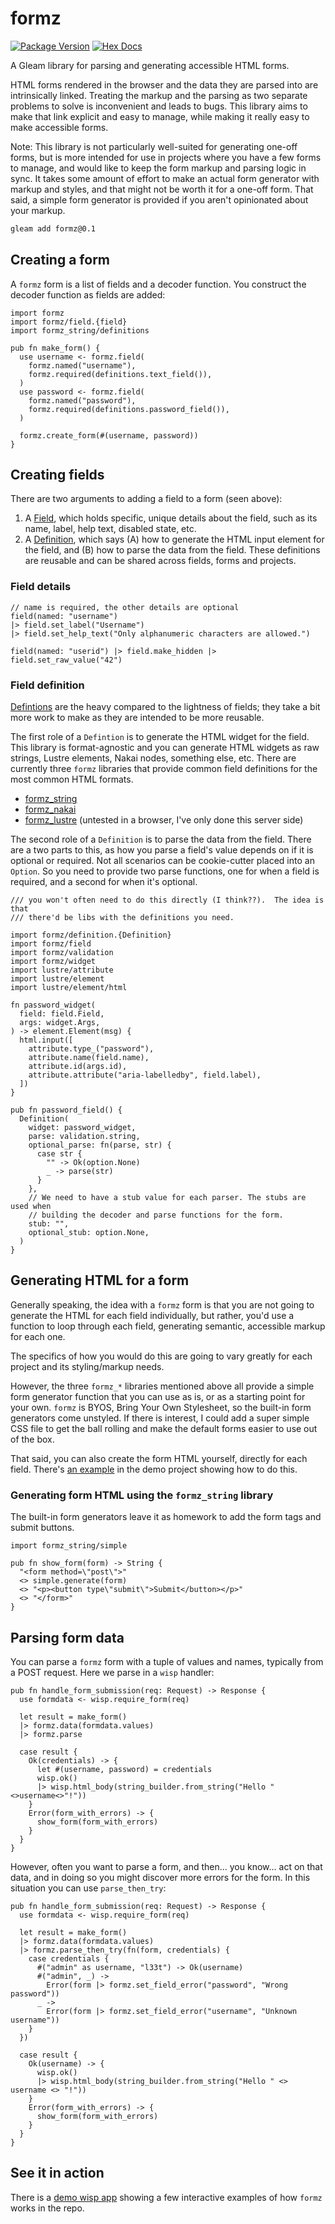 # formz

[![Package Version](https://img.shields.io/hexpm/v/formz)](https://hex.pm/packages/formz)
[![Hex Docs](https://img.shields.io/badge/hex-docs-ffaff3)](https://hexdocs.pm/formz/)

A Gleam library for parsing and generating accessible HTML forms.

HTML forms rendered in the browser and the data they are parsed into are
intrinsically linked. Treating the markup and the parsing as two separate
problems to solve is inconvenient and leads to bugs. This library aims
to make that link explicit and easy to manage, while making it really easy
to make accessible forms.

Note: This library is not particularly well-suited for generating one-off
forms, but is more intended for use in projects where you have a few forms to
manage, and would like to keep the form markup and parsing logic in sync.  It
takes some amount of effort to make an actual form generator with markup and
styles, and that might not be worth it for a one-off form.  That said, a simple
form generator is provided if you aren't opinionated about your markup.

```sh
gleam add formz@0.1
```

## Creating a form

A `formz` form is a list of fields and a decoder function.  You construct the
decoder function as fields are added:

```gleam
import formz
import formz/field.{field}
import formz_string/definitions

pub fn make_form() {
  use username <- formz.field(
    formz.named("username"),
    formz.required(definitions.text_field()),
  )
  use password <- formz.field(
    formz.named("password"),
    formz.required(definitions.password_field()),
  )

  formz.create_form(#(username, password))
}
```

## Creating fields

There are two arguments to adding a field to a form (seen above):

1. A [Field](https://hexdocs.pm/formz/formz/field.html), which holds specific,
   unique details about the field, such as its name, label, help text, disabled
   state, etc.
2. A [Definition](https://hexdocs.pm/formz/formz/definition.html), which
   says (A) how to generate the HTML input element for the field, and (B) how
   to parse the data from the field. These definitions are reusable and can be
   shared across fields, forms and projects.

### Field details

```gleam
// name is required, the other details are optional
field(named: "username")
|> field.set_label("Username")
|> field.set_help_text("Only alphanumeric characters are allowed.")
```

```gleam
field(named: "userid") |> field.make_hidden |> field.set_raw_value("42")
```

### Field definition

[Defintions](https://hexdocs.pm/formz/formz/definition.html) are the heavy
compared to the lightness of fields; they take a bit more work to make as they
are intended to be more reusable.

The first role of a `Defintion` is to generate the HTML widget for the field.
This library is format-agnostic and you can generate HTML widgets as raw
strings, Lustre elements, Nakai nodes, something else, etc. There are
currently three `formz` libraries that provide common field definitions for the
most common HTML formats.

- [formz_string](https://hexdocs.pm/formz_string/)
- [formz_nakai](https://hexdocs.pm/formz_nakai/)
- [formz_lustre](https://hexdocs.pm/formz_lustre/) (untested in a browser, I've only done this server side)

The second role  of a `Definition` is to parse the data from the field. There
are a two parts to this, as how you parse a field's value depends on if it is
optional or required.  Not all scenarios can be cookie-cutter placed into an
`Option`. So you need to provide two parse functions, one for when a field is
required, and a second for when it's optional.

```gleam
/// you won't often need to do this directly (I think??).  The idea is that
/// there'd be libs with the definitions you need.

import formz/definition.{Definition}
import formz/field
import formz/validation
import formz/widget
import lustre/attribute
import lustre/element
import lustre/element/html

fn password_widget(
  field: field.Field,
  args: widget.Args,
) -> element.Element(msg) {
  html.input([
    attribute.type_("password"),
    attribute.name(field.name),
    attribute.id(args.id),
    attribute.attribute("aria-labelledby", field.label),
  ])
}

pub fn password_field() {
  Definition(
    widget: password_widget,
    parse: validation.string,
    optional_parse: fn(parse, str) {
      case str {
        "" -> Ok(option.None)
        _ -> parse(str)
      }
    },
    // We need to have a stub value for each parser. The stubs are used when
    // building the decoder and parse functions for the form.
    stub: "",
    optional_stub: option.None,
  )
}
```



## Generating HTML for a form

Generally speaking, the idea with a `formz` form is that you are not going
to generate the HTML for each field individually, but rather, you'd use
a function to loop through each field, generating semantic, accessible
markup for each one.

The specifics of how you would do this are going
to vary greatly for each project and its styling/markup needs.

However, the three `formz_*` libraries mentioned above all provide a
simple form generator function that you can use as is, or as a starting
point for your own.  `formz` is BYOS, Bring Your Own Stylesheet, so the
built-in form generators come unstyled. If there is interest, I could add
a super simple CSS file to get the ball rolling and make the default
forms easier to use out of the box.

That said, you can also create the form HTML yourself, directly for each field.
There's [an example](https://github.com/bentomas/formz/blob/main/formz_demo/src/formz_demo/examples/custom_output.gleam)
in the demo project showing how to do this.

### Generating form HTML using the `formz_string` library

The built-in form generators leave it as homework to add the form tags and
submit buttons.

```gleam
import formz_string/simple

pub fn show_form(form) -> String {
  "<form method=\"post\">"
  <> simple.generate(form)
  <> "<p><button type\"submit\">Submit</button></p>"
  <> "</form>"
}
```


## Parsing form data

You can parse a `formz` form with a tuple of values and names, typically from
a POST request.  Here we parse in a `wisp` handler:

```gleam
pub fn handle_form_submission(req: Request) -> Response {
  use formdata <- wisp.require_form(req)

  let result = make_form()
  |> formz.data(formdata.values)
  |> formz.parse

  case result {
    Ok(credentials) -> {
      let #(username, password) = credentials
      wisp.ok()
      |> wisp.html_body(string_builder.from_string("Hello "<>username<>"!"))
    }
    Error(form_with_errors) -> {
      show_form(form_with_errors)
    }
  }
}
```

However, often you want to parse a form, and then... you know... act on that
data, and in doing so you might discover more errors for the form.  In this
situation you can use `parse_then_try`:

```gleam
pub fn handle_form_submission(req: Request) -> Response {
  use formdata <- wisp.require_form(req)

  let result = make_form()
  |> formz.data(formdata.values)
  |> formz.parse_then_try(fn(form, credentials) {
    case credentials {
      #("admin" as username, "l33t") -> Ok(username)
      #("admin", _) ->
        Error(form |> formz.set_field_error("password", "Wrong password"))
      _ ->
        Error(form |> formz.set_field_error("username", "Unknown username"))
    }
  })

  case result {
    Ok(username) -> {
      wisp.ok()
      |> wisp.html_body(string_builder.from_string("Hello " <> username <> "!"))
    }
    Error(form_with_errors) -> {
      show_form(form_with_errors)
    }
  }
}
```

## See it in action

There is a [demo wisp app](https://github.com/bentomas/formz/tree/main/formz_demo)
showing a few interactive examples of how `formz` works in the repo.
